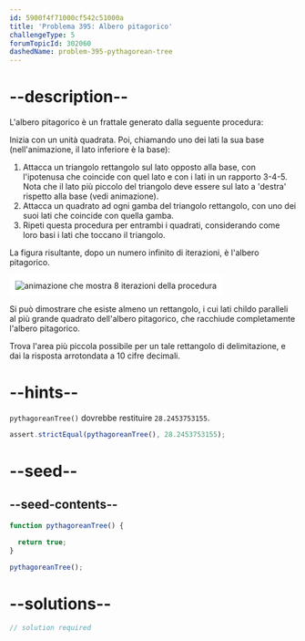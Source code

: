 ```yaml
---
id: 5900f4f71000cf542c51000a
title: 'Problema 395: Albero pitagorico'
challengeType: 5
forumTopicId: 302060
dashedName: problem-395-pythagorean-tree
---
```


# --description--

L'albero pitagorico è un frattale generato dalla seguente procedura:

Inizia con un unità quadrata. Poi, chiamando uno dei lati la sua base (nell'animazione, il lato inferiore è la base):

1. Attacca un triangolo rettangolo sul lato opposto alla base, con l'ipotenusa che coincide con quel lato e con i lati in un rapporto 3-4-5. Nota che il lato più piccolo del triangolo deve essere sul lato a 'destra' rispetto alla base (vedi animazione).
2. Attacca un quadrato ad ogni gamba del triangolo rettangolo, con uno dei suoi lati che coincide con quella gamba.
3. Ripeti questa procedura per entrambi i quadrati, considerando come loro basi i lati che toccano il triangolo.

La figura risultante, dopo un numero infinito di iterazioni, è l'albero pitagorico.

<img class="img-responsive center-block" alt="animazione che mostra 8 iterazioni della procedura" src="https://cdn.freecodecamp.org/curriculum/project-euler/pythagorean-tree.gif" style="background-color: white; padding: 10px;" />

Si può dimostrare che esiste almeno un rettangolo, i cui lati childo paralleli al più grande quadrato dell'albero pitagorico, che racchiude completamente l'albero pitagorico.

Trova l'area più piccola possibile per un tale rettangolo di delimitazione, e dai la risposta arrotondata a 10 cifre decimali.

# --hints--

`pythagoreanTree()` dovrebbe restituire `28.2453753155`.

```js
assert.strictEqual(pythagoreanTree(), 28.2453753155);
```

# --seed--

## --seed-contents--

```js
function pythagoreanTree() {

  return true;
}

pythagoreanTree();
```

# --solutions--

```js
// solution required
```
